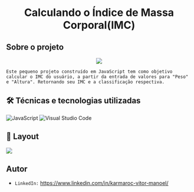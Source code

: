 <h1 align="center">Calculando o Índice de Massa Corporal(IMC) </h1>

## Sobre o projeto

<p align="center">
<img src="http://img.shields.io/static/v1?label=STATUS&message=EM%20DESENVOLVIMENTO&color=GREEN&style=for-the-badge"/>
</p>

``Este pequeno projeto construído em JavaScript tem como objetivo calcular o IMC do usuário, a partir da entrada de valores para "Peso" e "Altura". Retornando seu IMC e a classificação respectiva.``

##  🛠 Técnicas e tecnologias utilizadas

![JavaScript](https://img.shields.io/badge/JavaScript-F7DF1E?style=for-the-badge&logo=javascript&logoColor=black)
![Visual Studio Code](https://img.shields.io/badge/Visual%20Studio%20Code-0078d7.svg?logo=visual-studio-code&logoColor=white)

## 🎨 Layout

<img src="https://user-images.githubusercontent.com/69429925/206007796-72e055c2-cc33-4413-9dd9-4c799908b4a9.png">


## Autor

- ``LinkedIn:`` https://www.linkedin.com/in/karmaroc-vitor-manoel/
